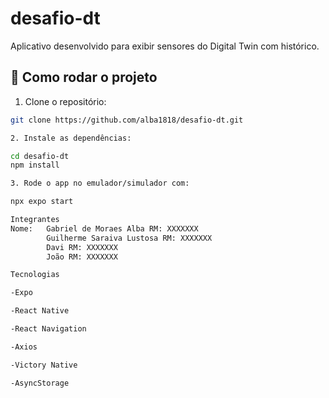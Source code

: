 # desafio-dt

Aplicativo desenvolvido para exibir sensores do Digital Twin com histórico.

## 📲 Como rodar o projeto

1. Clone o repositório:
```bash
git clone https://github.com/alba1818/desafio-dt.git

2. Instale as dependências:

cd desafio-dt
npm install

3. Rode o app no emulador/simulador com:

npx expo start

Integrantes
Nome:   Gabriel de Moraes Alba RM: XXXXXXX
        Guilherme Saraiva Lustosa RM: XXXXXXX
        Davi RM: XXXXXXX
        João RM: XXXXXXX

Tecnologias

-Expo

-React Native

-React Navigation

-Axios

-Victory Native

-AsyncStorage
